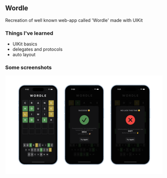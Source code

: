 ## Wordle
Recreation of well known web-app called 'Wordle' made with UIKit


### Things I've learned
- UIKit basics
- delegates and protocols
- auto layout

### Some screenshots
![Wordle](/images/wordle.png)
